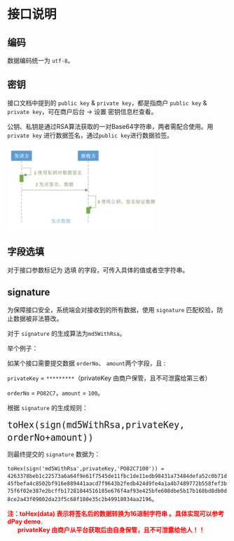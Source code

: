 # 接口说明



## 编码

数据编码统一为 `utf-8`。



## 密钥

接口文档中提到的 `public key` & `private key`，都是指商户 `public key` & `private key`，可在商户后台 -> 设置 密钥信息栏查看。

公钥、私钥是通过RSA算法获取的一对Base64字符串，两者需配合使用。用`private key`  进行数据签名，通过`public key`进行数据验签。

<img src="images/image-20221007174343110.png" alt="image-20221007174343110" style="zoom: 33%;" />

## 字段选填


对于接口参数标记为 选填 的字段，可传入具体的值或者空字符串。



## signature

为保障接口安全，系统端会对接收到的所有数据，使用 `signature` 匹配校验，防止数据被非法篡改。

对于 `signature` 的生成算法为`md5WithRsa`。

举个例子：

如某个接口需要提交数据 `orderNo`、 `amount`两个字段，且 :

`privateKey` = `*********`（privateKey 由商户保管，且不可泄露给第三者）

`orderNo` = `PO82C7`，`amount` =  `100`。

根据 `signature` 的生成规则：

<font size=5 >`toHex(sign(md5WithRsa,privateKey, orderNo+amount))`</font>

则最终提交的 `signature` 数据为：

`toHex(sign('md5WithRsa',privateKey,'PO82C7100')) = 4263378beb1c22573a6a64f9e61f7545de11fbc1de11edb98431a73484defa52c0b71d45fbefa4c8502bf916e889441aacd7f9643b2fedb424d9fe4a1a4b7489772b558fef3b75f6f02e387e2bcffb17281044516185e676f4af93e425bfe608dbe5b17b168bd8db0d8ce2a43f09002da23f5c68f180e35c2b49918034aa2196`。



<font color=red>**注：toHex(data) 表示将签名后的数据转换为16进制字符串 。具体实现可以参考dPay demo. <br>&nbsp;&nbsp;&nbsp;&nbsp;   privateKey 由商户从平台获取后由自身保管，且不可泄露给他人！！**</font>

